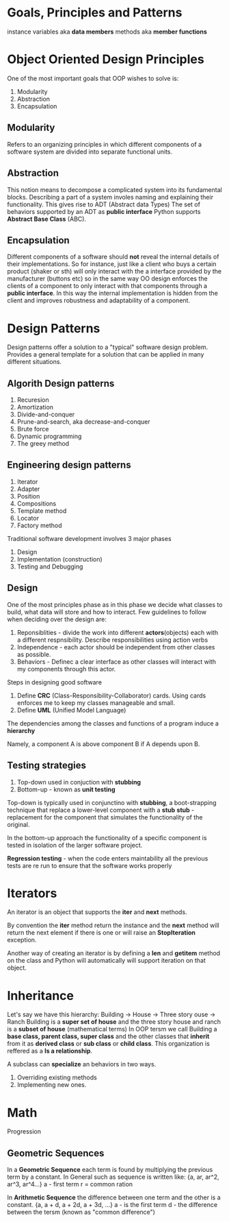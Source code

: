 # Goals, Principles and Patterns
instance variables aka **data members**
methods aka **member functions**

# Object Oriented Design Principles
One of the most important goals that OOP wishes to solve is:
1. Modularity
2. Abstraction
3. Encapsulation

## Modularity
Refers to an organizing principles in which different components of a software system are divided into separate functional units.


## Abstraction
This notion means to decompose a complicated system into its fundamental blocks. Describing a part of a system involes naming and explaining their functionality.
This gives rise to ADT (Abstract data Types)
The set of behaviors supported by an ADT as **public interface**
Python supports **Abstract Base Class** (ABC).


## Encapsulation
Different components of a software should **not** reveal the internal details of their implementations.
So for instance, just like a client who buys a certain product (shaker or sth) will only interact with the a interface provided by the manufacturer (buttons etc) so in the same way OO design enforces the clients of a component to only interact with that components through a  **public interface**. In this way the internal implementation is hidden from the client and improves robustness and adaptability of a component.


# Design Patterns
Design patterns offer a solution to a "typical" software design problem.
Provides a general template for a solution that can be applied in many different situations.

## Algorith Design patterns
1. Recuresion
2. Amortization
3. Divide-and-conquer
4. Prune-and-search, aka decrease-and-conquer
5. Brute force
6. Dynamic programming
7. The greey method

## Engineering design patterns
1. Iterator
2. Adapter
3. Position
4. Compositions
5. Template method
6. Locator
7. Factory method


Traditional software development involves 3 major phases
1. Design
2. Implementation (construction)
3. Testing and Debugging

## Design
One of the most principles phase as in this phase we decide what classes to build, what data will store and how to interact.
Few guidelines to follow when deciding over the design are:
1. Reponsiblities - divide the work into different **actors**(objects) each with a different respnsibility. Describe responsibilities using action verbs
2. Independence - each actor should be independent from other classes as possible.
3. Behaviors - Definec a clear interface as other classes will interact with my components through this actor.



Steps in designing good software

1. Define **CRC** (Class-Responsibility-Collaborator) cards. Using cards enforces me to keep my classes manageable and small.
2. Define **UML** (Unified Model Language)


The dependencies among the classes and functions of a program induce a **hierarchy**

Namely, a component A is above component B if A depends upon B.

## Testing strategies
1. Top-down used in conjuction with **stubbing**
2. Bottom-up - known as **unit testing**

Top-down is typically used in conjunctino with **stubbing**, a boot-strapping technique that replace a lower-level component with a **stub**
**stub** - replacement for the component that simulates the functionality of the original.

In the bottom-up approach the functionality of a specific component is tested in isolation of the larger software project.

**Regression testing** - when the code enters maintability all the previous tests are re run to ensure that the software works properly



# Iterators
An iterator is an object that supports the __iter__ and __next__ methods.

By convention the __iter__ method return the instance and the __next__ method will return the next element if there is one or will raise an **StopIteration** exception.

Another way of creating an iterator is by defining a __len__ and __getitem__ method on the class and Python will automatically will support iteration on that object.



# Inheritance

Let's say we have this hierarchy:  Building -> House -> Three story ouse
                                                     -> Ranch
Building is a **super set of house** and the three story house and ranch is a **subset of house** (mathematical terms)
In OOP tersm we call Building a **base class, parent class, super class** and the other classes that **inherit** from it as **derived class** or **sub class** or **child class**.
This organization is reffered as a **Is a relationship**.


A subclass can **specialize** an behaviors in two ways.
1. Overriding existing methods
2. Implementing new ones.


# Math

Progression

## Geometric Sequences
In a **Geometric Sequence** each term is found by multiplying the previous term by a constant.
In General such as sequence is written like:
{a, ar, ar^2, ar^3, ar^4...}
a - first term
r = common ration

In **Arithmetic Sequence** the difference between one term and the other is a constant.
{a, a + d, a + 2d, a + 3d, ...}
a - is the first term
d - the difference between the tersm (known as "common difference")